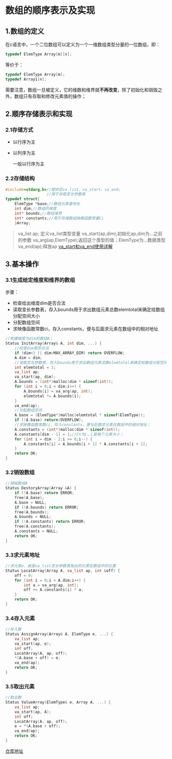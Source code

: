 # 数组的顺序表示及实现

## 1.数组的定义

在c语言中，一个二位数组可以定义为一个一维数组类型分量的一位数组，即：

```cpp
typedef ElemType Array[m][n];
```

等价于：

```cpp
typedef ElemType Array[m];
typedef Array1[n];
```

需要注意，数组一旦被定义，它的维数和维界就**不再改变**，除了初始化和销毁之外，数组只有存取和修改元素值的操作；

## 2.顺序存储表示和实现

### 2.1存储方式

* 以行序为主
* 以列序为主

  一般以行序为主

### 2.2存储结构

```cpp
#include<stdarg.h>//提供宏va_list、va_start、va_end;
                  //用于存取变长参数表
typedef struct{
    ElemType *base;//数组元素基地址
    int dim;//数组的维度
    int* bounds;//数组维界
    int* constants;//用于存储数组映像函数常量Ci
    }Array;
```

> va\_list ap; 定义va\_list类型变量 va\_start\(ap,dim\);初始化ap,dim为...之前的参数 va\_arg\(ap,ElemType\);返回这个类型的值；ElemType为...数据类型 va\_end\(ap\);释放ap [va\_start和va\_end使用详解](https://www.cnblogs.com/hanyonglu/archive/2011/05/07/2039916.html)

## 3.基本操作

### 3.1生成给定维度和维界的数组

步骤：

* 检查给出维度dim是否合法
* 读取变长参数表，存入bounds用于求出数组元素总数elemtotal来确定给数组分配空间大小
* 分配数组空间
* 求映像函数常数ci，存入constants，便与后面求元素在数组中的相对地址

```cpp
//构建维度为dim的数组A；
Status InitArray(Array& A, int dim, ...) {
    //检查dim是否合法
    if (dim<1 || dim>MAX_ARRAY_DIM) return OVERFLOW;
    A.dim = dim;
    //读取变长参数表，存入bounds用于求出数组元素总数elemtotal来确定给数组分配空间大小
    int elemtotal = 1;
    va_list ap;
    va_start(ap, dim);
    A.bounds = (int*)malloc(dim * sizeof(int));
    for (int i = 0;i < dim;i++) {
        A.bounds[i] = va_arg(ap, int);
        elemtotal *= A.bounds[i];
    }
    va_end(ap);
    //分配数组空间
    A.base = (ElemType*)malloc(elemtotal * sizeof(ElemType));
    if (!A.base) return(OVERFLOW);
    //求映像函数常数ci，存入constants，便与后面求元素在数组中的相对地址；
    A.constants = (int*)malloc(dim * sizeof(int));
    A.constants[dim - 1] = 1;//Cn为L，L是每个元素大小；
    for (int i = dim - 2;i >= 0;i--) {
        A.constants[i] = A.bounds[i + 1] * A.constants[i + 1];
    }
    return OK;
}
```

### 3.2销毁数组

```cpp
//销毁数组A
Status DestoryArray(Array &A) {
    if (!A.base) return ERROR;
    free(A.base);
    A.base = NULL;
    if (!A.bounds) return ERROR;
    free(A.bounds);
    A.bounds = NULL;
    if (!A.constants) return ERROR;
    free(A.constants);
    A.constants = NULL;
    return OK;
}
```

### 3.3求元素地址

```cpp
//求元素e，就是va_list变长参数表指出的元素在数组中的位置
Status LocatArray(Array A, va_list ap, int &off) {
    off = 0;
    for (int i = 0;i < A.dim;i++) {
        int a = va_arg(ap, int);
        off += A.constants[i] * a;
    }
    return OK;
}
```

### 3.4存入元素

```cpp
//存入数
Status AssignArray(Array& A, ElemType e, ...) {
    va_list ap;
    va_start(ap, e);
    int off;
    LocatArray(A, ap, off);
    *(A.base + off) = e;
    va_end(ap);
    return OK;
}
```

### 3.5取出元素

```cpp
//取出数
Status ValueArray(ElemType& e, Array A, ...) {
    va_list ap;
    va_start(ap, A);
    int off;
    LocatArray(A, ap, off);
    e = *(A.base + off);
    va_end(ap);
    return OK;
}
```

[仓库地址](https://github.com/jaziel126/text2.git)

